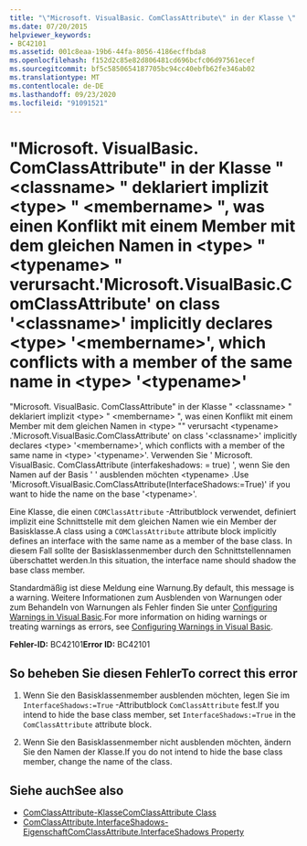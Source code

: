```yaml
---
title: "\"Microsoft. VisualBasic. ComClassAttribute\" in der Klasse \" <classname> \" deklariert implizit <type> \" <membername> \", was einen Konflikt mit einem Member mit dem gleichen Namen in <type> \" <typename> \" verursacht."
ms.date: 07/20/2015
helpviewer_keywords:
- BC42101
ms.assetid: 001c8eaa-19b6-44fa-8056-4186ecffbda8
ms.openlocfilehash: f152d2c85e82d806481cd696bcfc06d97561ecef
ms.sourcegitcommit: bf5c5850654187705bc94cc40ebfb62fe346ab02
ms.translationtype: MT
ms.contentlocale: de-DE
ms.lasthandoff: 09/23/2020
ms.locfileid: "91091521"
---
```

# <a name="microsoftvisualbasiccomclassattribute-on-class-classname-implicitly-declares-type-membername-which-conflicts-with-a-member-of-the-same-name-in-type-typename"></a><span data-ttu-id="4464b-102">"Microsoft. VisualBasic. ComClassAttribute" in der Klasse " \<classname> " deklariert implizit \<type> " \<membername> ", was einen Konflikt mit einem Member mit dem gleichen Namen in \<type> " \<typename> " verursacht.</span><span class="sxs-lookup"><span data-stu-id="4464b-102">'Microsoft.VisualBasic.ComClassAttribute' on class '\<classname>' implicitly declares \<type> '\<membername>', which conflicts with a member of the same name in \<type> '\<typename>'</span></span>

<span data-ttu-id="4464b-103">"Microsoft. VisualBasic. ComClassAttribute" in der Klasse " \<classname> " deklariert implizit \<type> " \<membername> ", was einen Konflikt mit einem Member mit dem gleichen Namen in \<type> "" verursacht \<typename> .</span><span class="sxs-lookup"><span data-stu-id="4464b-103">'Microsoft.VisualBasic.ComClassAttribute' on class '\<classname>' implicitly declares \<type> '\<membername>', which conflicts with a member of the same name in \<type> '\<typename>'.</span></span> <span data-ttu-id="4464b-104">Verwenden Sie ' Microsoft. VisualBasic. ComClassAttribute (interfakeshadows: = true) ', wenn Sie den Namen auf der Basis ' ' ausblenden möchten \<typename> .</span><span class="sxs-lookup"><span data-stu-id="4464b-104">Use 'Microsoft.VisualBasic.ComClassAttribute(InterfaceShadows:=True)' if you want to hide the name on the base '\<typename>'.</span></span>  
  
 <span data-ttu-id="4464b-105">Eine Klasse, die einen `COMClassAttribute` -Attributblock verwendet, definiert implizit eine Schnittstelle mit dem gleichen Namen wie ein Member der Basisklasse.</span><span class="sxs-lookup"><span data-stu-id="4464b-105">A class using a `COMClassAttribute` attribute block implicitly defines an interface with the same name as a member of the base class.</span></span> <span data-ttu-id="4464b-106">In diesem Fall sollte der Basisklassenmember durch den Schnittstellennamen überschattet werden.</span><span class="sxs-lookup"><span data-stu-id="4464b-106">In this situation, the interface name should shadow the base class member.</span></span>  
  
 <span data-ttu-id="4464b-107">Standardmäßig ist diese Meldung eine Warnung.</span><span class="sxs-lookup"><span data-stu-id="4464b-107">By default, this message is a warning.</span></span> <span data-ttu-id="4464b-108">Weitere Informationen zum Ausblenden von Warnungen oder zum Behandeln von Warnungen als Fehler finden Sie unter [Configuring Warnings in Visual Basic](/visualstudio/ide/configuring-warnings-in-visual-basic).</span><span class="sxs-lookup"><span data-stu-id="4464b-108">For more information on hiding warnings or treating warnings as errors, see [Configuring Warnings in Visual Basic](/visualstudio/ide/configuring-warnings-in-visual-basic).</span></span>  
  
 <span data-ttu-id="4464b-109">**Fehler-ID:** BC42101</span><span class="sxs-lookup"><span data-stu-id="4464b-109">**Error ID:** BC42101</span></span>  
  
## <a name="to-correct-this-error"></a><span data-ttu-id="4464b-110">So beheben Sie diesen Fehler</span><span class="sxs-lookup"><span data-stu-id="4464b-110">To correct this error</span></span>  
  
1. <span data-ttu-id="4464b-111">Wenn Sie den Basisklassenmember ausblenden möchten, legen Sie im `InterfaceShadows:=True` -Attributblock `ComClassAttribute` fest.</span><span class="sxs-lookup"><span data-stu-id="4464b-111">If you intend to hide the base class member, set `InterfaceShadows:=True` in the `ComClassAttribute` attribute block.</span></span>  
  
2. <span data-ttu-id="4464b-112">Wenn Sie den Basisklassenmember nicht ausblenden möchten, ändern Sie den Namen der Klasse.</span><span class="sxs-lookup"><span data-stu-id="4464b-112">If you do not intend to hide the base class member, change the name of the class.</span></span>  
  
## <a name="see-also"></a><span data-ttu-id="4464b-113">Siehe auch</span><span class="sxs-lookup"><span data-stu-id="4464b-113">See also</span></span>

- [<span data-ttu-id="4464b-114">ComClassAttribute-Klasse</span><span class="sxs-lookup"><span data-stu-id="4464b-114">ComClassAttribute Class</span></span>](xref:Microsoft.VisualBasic.ComClassAttribute)
- [<span data-ttu-id="4464b-115">ComClassAttribute.InterfaceShadows-Eigenschaft</span><span class="sxs-lookup"><span data-stu-id="4464b-115">ComClassAttribute.InterfaceShadows Property</span></span>](xref:Microsoft.VisualBasic.ComClassAttribute.InterfaceShadows%2A)
